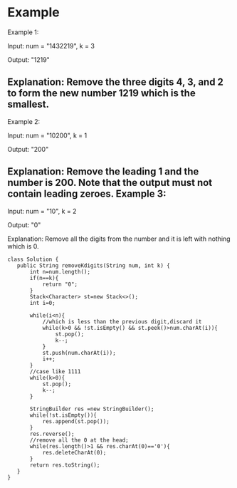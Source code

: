 # Example
Example 1:

Input: num = "1432219", k = 3

Output: "1219"

Explanation: Remove the three digits 4, 3, and 2 to form the new number 1219 which is the smallest.
----------------------------------------------------------------
Example 2:

Input: num = "10200", k = 1

Output: "200"

Explanation: Remove the leading 1 and the number is 200. Note that the output must not contain leading zeroes.
Example 3:
--------------------------------
Input: num = "10", k = 2

Output: "0"

Explanation: Remove all the digits from the number and it is left with nothing which is 0.
 
 ```
 class Solution {
    public String removeKdigits(String num, int k) {
        int n=num.length();
        if(n==k){
            return "0";
        }
        Stack<Character> st=new Stack<>();
        int i=0;

        while(i<n){
            //which is less than the previous digit,discard it
            while(k>0 && !st.isEmpty() && st.peek()>num.charAt(i)){
                st.pop();
                k--;
            }
            st.push(num.charAt(i));
            i++;
        }
        //case like 1111
        while(k>0){
            st.pop();
            k--;
        }

        StringBuilder res =new StringBuilder();
        while(!st.isEmpty()){
            res.append(st.pop());
        }
        res.reverse();
        //remove all the 0 at the head;
        while(res.length()>1 && res.charAt(0)=='0'){
            res.deleteCharAt(0);
        }
        return res.toString();
    }
}
```